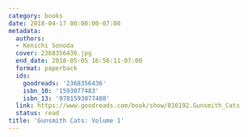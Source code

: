 ```yaml
---
category: books
date: 2018-04-17 00:00:00-07:00
metadata:
  authors:
  - Kenichi Sonoda
  cover: 2368356436.jpg
  end_date: 2018-05-05 16:56:11-07:00
  format: paperback
  ids:
    goodreads: '2368356436'
    isbn_10: '1593077483'
    isbn_13: '9781593077488'
  link: https://www.goodreads.com/book/show/816192.Gunsmith_Cats
  status: read
title: 'Gunsmith Cats: Volume 1'
---
```

